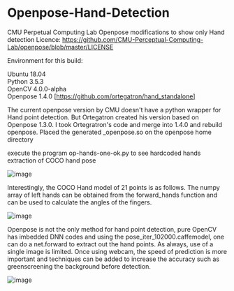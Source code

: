 # Openpose-Hand-Detection
CMU Perpetual Computing Lab Openpose modifications to show only Hand detection
Licence:  https://github.com/CMU-Perceptual-Computing-Lab/openpose/blob/master/LICENSE

Environment for this build:

Ubuntu 18.04  
Python 3.5.3  
OpenCV 4.0.0-alpha  
Openpose 1.4.0 [https://github.com/ortegatron/hand_standalone]

The current openpose version by CMU doesn't have a python wrapper for Hand point detection.  But Ortegatron created his version based on Openpose 1.3.0.  I took Ortegratron's code and merge into 1.4.0 and rebuild openpose. Placed the generated _openpose.so on the openpose home directory

execute the program op-hands-one-ok.py to see hardcoded hands extraction of COCO hand pose

![image](https://github.com/StrongRay/Openpose-Hand-Detection/blob/master/op-hands-one-ok.png)

Interestingly, the COCO Hand model of 21 points is as follows.  The numpy array of left hands can be obtained from the forward_hands function and can be used to calculate the angles of the fingers.  

![image](https://github.com/StrongRay/Openpose-Hand-Detection/blob/master/keypoints_hand.png)

Openpose is not the only method for hand point detection, pure OpenCV has imbedded DNN codes and using the pose_iter_102000.caffemodel, one can do a net.forward to extract out the hand points.  As always, use of a single image is limited.  Once using webcam, the speed of prediction is more important and techniques can be added to increase the accuracy such as greenscreening the background before detection.

![image](https://github.com/StrongRay/Openpose-Hand-Detection/blob/master/opencv-dnn.png)


